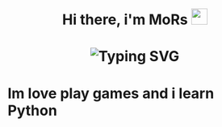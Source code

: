 <h1 align = "center"> Hi there, i'm MoRs <img src = "https://media1.giphy.com/media/v1.Y2lkPTc5MGI3NjExendwYzM4eHRxbWN5N2VyZ3BsNWxkYXZhczJzZ2UzdWh6aXhtdmY3YyZlcD12MV9pbnRlcm5hbF9naWZfYnlfaWQmY3Q9Zw/ltIFdjNAasOwVvKhvx/giphy.gif" height = "32" /></h1>
<h1 align = "center" <a href="https://git.io/typing-svg"><img src="https://readme-typing-svg.herokuapp.com?font=Fira+Code&pause=1000&width=435&lines=Hi+im+MoRs+and+i+love+minions" alt="Typing SVG" /></a>

<h1 align = "down center"> Im love play games and i learn Python
